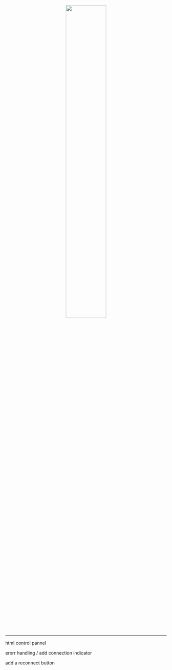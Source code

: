<p align="center">

<img src="https://raw.githubusercontent.com/aRealCatTBH/assets/main/expose.logo.png" width="50%" />

<hr>

html control pannel

erorr handling / add connection indicator

add a reconnect button
